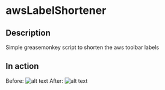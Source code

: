 # awsLabelShortener

## Description
Simple greasemonkey script to shorten the aws toolbar labels

## In action

Before: 
![alt text](https://github.com/cuzza0/awsLabelShortener/blob/master/before.png "Before")
After: 
![alt text](https://github.com/cuzza0/awsLabelShortener/blob/master/after.png "After")
